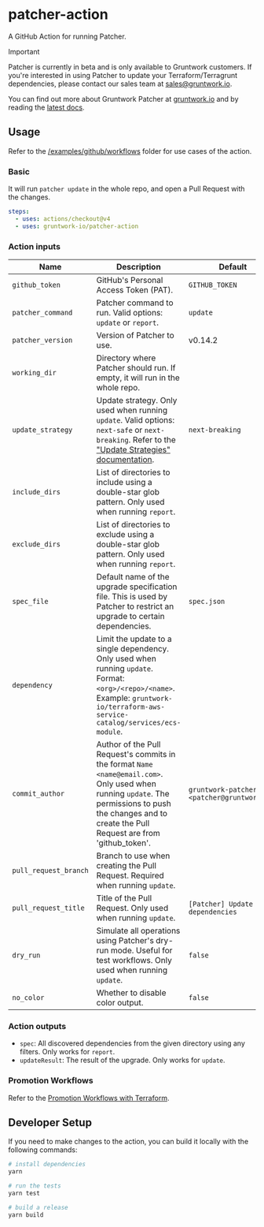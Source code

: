 # patcher-action
A GitHub Action for running Patcher.

> [!IMPORTANT]
> Patcher is currently in beta and is only available to Gruntwork customers. If you're interested in using Patcher to update your
> Terraform/Terragrunt dependencies, please contact our sales team at sales@gruntwork.io.

You can find out more about Gruntwork Patcher at [gruntwork.io](https://gruntwork.io/patcher) and by reading the [latest docs](https://docs.gruntwork.io/patcher/).

## Usage

Refer to the [/examples/github/workflows](/examples/github/workflows) folder for use cases of the action.

### Basic 
It will run `patcher update` in the whole repo, and open a Pull Request with the changes.

```yaml
steps:
  - uses: actions/checkout@v4
  - uses: gruntwork-io/patcher-action
```

### Action inputs

| Name              | Description                                                                                                                                                                                                  | Default                                        |
|-------------------|--------------------------------------------------------------------------------------------------------------------------------------------------------------------------------------------------------------|------------------------------------------------|
| `github_token`        | GitHub's Personal Access Token (PAT).                                                                                                                                                                    | `GITHUB_TOKEN`                                 |
| `patcher_command`     | Patcher command to run. Valid options: `update` or `report`.                                                                                                                                             | `update`                                       |
| `patcher_version`     | Version of Patcher to use.                                                                                                                                                                               | v0.14.2                                        |
| `working_dir`         | Directory where Patcher should run. If empty, it will run in the whole repo.                                                                                                                             |                                                |
| `update_strategy`     | Update strategy. Only used when running `update`. Valid options: `next-safe` or `next-breaking`. Refer to the ["Update Strategies" documentation](https://docs.gruntwork.io/patcher/update-strategies).  | `next-breaking`                                |
| `include_dirs`        | List of directories to include using a double-star glob pattern. Only used when running `report`.                                                                                                        |                                                |
| `exclude_dirs`        | List of directories to exclude using a double-star glob pattern. Only used when running `report`.                                                                                                        |                                                |
| `spec_file`           | Default name of the upgrade specification file. This is used by Patcher to restrict an upgrade to certain dependencies.                                                                                  | `spec.json`                                    |
| `dependency`          | Limit the update to a single dependency. Only used when running `update`. Format: `<org>/<repo>/<name>`. Example: `gruntwork-io/terraform-aws-service-catalog/services/ecs-module`.                      |                                                |
| `commit_author`       | Author of the Pull Request's commits in the format `Name <name@email.com>`. Only used when running `update`. The permissions to push the changes and to create the Pull Request are from 'github_token'. | `gruntwork-patcher-bot <patcher@gruntwork.io>` |
| `pull_request_branch` | Branch to use when creating the Pull Request. Required when running `update`.                                                                                                                            |                                                |
| `pull_request_title`  | Title of the Pull Request. Only used when running `update`.                                                                                                                                              | `[Patcher] Update dependencies`                |
| `dry_run`             | Simulate all operations using Patcher's dry-run mode. Useful for test workflows. Only used when running `update`.                                                                                        | `false`                                        |
| `no_color`            | Whether to disable color output.                                                                                                                                                                         | `false`                                        |

### Action outputs
- `spec`: All discovered dependencies from the given directory using any filters. Only works for `report`.
- `updateResult`: The result of the upgrade. Only works for `update`.

### Promotion Workflows 

Refer to the [Promotion Workflows with Terraform](https://blog.gruntwork.io/promotion-workflows-with-terraform-13c05bed953d).

## Developer Setup

If you need to make changes to the action, you can build it locally with the following commands:

```sh
# install dependencies
yarn

# run the tests
yarn test

# build a release
yarn build
```

